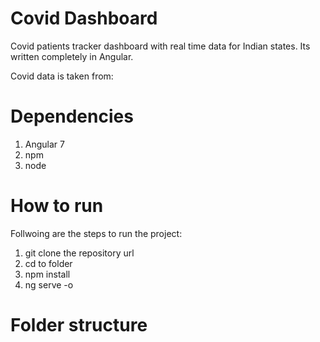 
# Covid Dashboard
Covid patients tracker dashboard with real time data for Indian states.
Its written completely in Angular.

Covid data is taken from: 

# Dependencies
1. Angular 7
2. npm
3. node

# How to run
Follwoing are the steps to run the project:
1. git clone the repository url
2. cd to folder 
3. npm install 
4. ng serve -o 

# Folder structure





